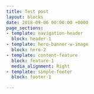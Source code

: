 ```yaml
---
title: Test post
layout: blocks
date: 2018-09-06 00:00:00 +0000
page_sections:
- template: navigation-header
  block: header-1
- template: hero-banner-w-image
  block: hero-2
- template: content-feature
  block: feature-1
  media_alignment: Right
- template: simple-footer
  block: footer-1

---
```

